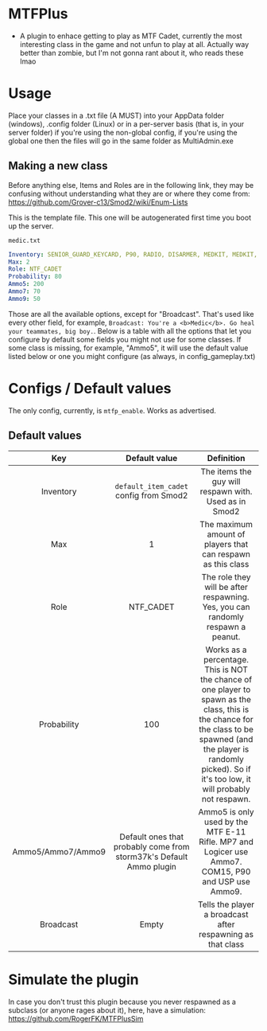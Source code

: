# MTFPlus
* A plugin to enhace getting to play as MTF Cadet, currently the most interesting class in the game and not unfun to play at all. Actually way better than zombie, but I'm not gonna rant about it, who reads these lmao

# Usage

Place your classes in a .txt file (A MUST) into your AppData folder (windows), .config folder (Linux) or in a per-server basis (that is, in your server folder) if you're using the non-global config, if you're using the global one then the files will go in the same folder as MultiAdmin.exe

## Making a new class

Before anything else, Items and Roles are in the following link, they may be confusing without understanding what they are or where they come from: https://github.com/Grover-c13/Smod2/wiki/Enum-Lists

This is the template file. This one will be autogenerated first time you boot up the server.

`medic.txt`
```yaml
Inventory: SENIOR_GUARD_KEYCARD, P90, RADIO, DISARMER, MEDKIT, MEDKIT, MEDKIT, MEDKIT
Max: 2
Role: NTF_CADET
Probability: 80
Ammo5: 200
Ammo7: 70
Ammo9: 50
```
Those are all the available options, except for "Broadcast". That's used like every other field, for example, `Broadcast: You're a <b>Medic</b>. Go heal your teammates, big boy.`. Below is a table with all the options that let you configure by default some fields you might not use for some classes. If some class is missing, for example, "Ammo5", it will use the default value listed below or one you might configure (as always, in config_gameplay.txt)

# Configs / Default values
The only config, currently, is `mtfp_enable`. Works as advertised.

## Default values
| Key | Default value | Definition |
|:-----------------:|:-------------------------------------------------------------------:|:------------------------------------------------------------------------------------------------------------------------------------------------------------------------------------------------------------------------:
| Inventory | `default_item_cadet` config from Smod2 | The items the guy will respawn with. Used as in Smod2 |
| Max | 1 | The maximum amount of players that can respawn as this class |
| Role | NTF_CADET | The role they will be after respawning. Yes, you can randomly respawn a peanut. |
| Probability | 100 | Works as a percentage. This is NOT the chance of one player to spawn as the class, this is the chance for the class to be spawned (and the player is randomly picked). So if it's too low, it will probably not respawn. |
| Ammo5/Ammo7/Ammo9 | Default ones that probably come from storm37k's Default Ammo plugin | Ammo5 is only used by the MTF E-11 Rifle. MP7 and Logicer use Ammo7.  COM15, P90 and USP use Ammo9. |
| Broadcast | Empty | Tells the player a broadcast after respawning as that class |

# Simulate the plugin

In case you don't trust this plugin because you never respawned as a subclass (or anyone rages about it), here, have a simulation: https://github.com/RogerFK/MTFPlusSim